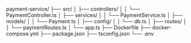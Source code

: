 payment-service/
├── src/
│   ├── controllers/
│   │   └── PaymentController.ts
│   ├── services/
│   │   └── PaymentService.ts
│   ├── models/
│   │   └── Payment.ts
│   ├── config/
│   │   └── db.ts
│   ├── routes/
│   │   └── paymentRoutes.ts
│   └── app.ts
├── Dockerfile
├── docker-compose.yml
├── package.json
├── tsconfig.json
└── .env
